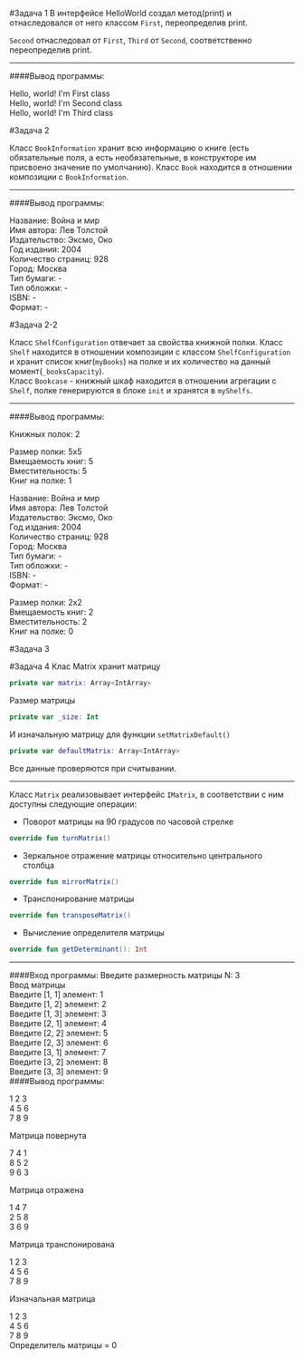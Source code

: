 #Задача 1
В интерфейсе HelloWorld создал метод(print) и отнаследовался от него классом 
``` First ```, переопределив print. <br/>

```Second``` отнаследовал от ```First```, ```Third``` от ```Second```, соответственно переопределив print.

***
####Вывод программы:

Hello, world! I'm First class<br/>
Hello, world! I'm Second class <br/>
Hello, world! I'm Third class<br/>

#Задача 2

Класс ```BookInformation``` хранит всю информацию о книге (есть обязательные поля, а есть необязательные, в конструкторе им присвоено значение по умолчанию). 
Класс ```Book``` находится в отношении композиции с ```BookInformation```. 

***
####Вывод программы:

Название: Война и мир <br/>
Имя автора: Лев Толстой <br/>
Издательство: Эксмо, Око <br/>
Год издания: 2004<br/>
Количество страниц: 928 <br/>
Город: Москва <br/>
Тип бумаги: -  <br/>
Тип обложки: -  <br/>
ISBN: - <br/>
Формат: -<br/>

#Задача 2-2

Класс ```ShelfConfiguration``` отвечает за свойства книжной полки. Класс ```Shelf``` находится в отношении композиции с классом ```ShelfConfiguration``` и хранит список книг(```myBooks```) на полке и их количество на данный момент(```_booksCapacity```).<br/>
 Класс ```Bookcase``` - книжный шкаф находится в отношении агрегации с ```Shelf```, полке генерируются в блоке ```init``` и хранятся в ```myShelfs```.

***
####Вывод программы:

Книжных полок: 2 
 
Размер полки: 5x5<br/>
Вмещаемость книг: 5<br/>
Вместительность: 5 <br/>
Книг на полке: 1 <br/>
 
Название: Война и мир <br/>
Имя автора: Лев Толстой <br/>
Издательство: Эксмо, Око <br/>
Год издания: 2004<br/>
Количество страниц: 928 <br/>
Город: Москва <br/>
Тип бумаги: -  <br/>
Тип обложки: -  <br/>
ISBN: - <br/>
Формат: - <br/>

Размер полки: 2x2<br/>
Вмещаемость книг: 2<br/>
Вместительность: 2 <br/>
Книг на полке: 0 <br/>

#Задача 3

#Задача 4
Клас Matrix хранит матрицу</br> 
```kotlin
private var matrix: Array<IntArray>
```
Размер матрицы 
```kotlin
private var _size: Int
```
И изначальную матрицу для функции ```setMatrixDefault()```
```kotlin
private var defaultMatrix: Array<IntArray>
```
Все данные проверяются при считывании. </br>
***
Класс ```Matrix``` реализовывает интерфейс ```IMatrix```, в соответствии с ним доступны следующие операции:<br/>
- Поворот матрицы на 90 градусов по часовой стрелке</br>
```kotlin
override fun turnMatrix()
```
- Зеркальное отражение матрицы относительно центрального столбца </br>
```kotlin
override fun mirrorMatrix()
```
- Транспонирование матрицы </br>
```kotlin
override fun transposeMatrix()
```
- Вычисление определителя матрицы </br>
```kotlin
override fun getDeterminant(): Int
```
***

####Вход программы:
Введите размерность матрицы N: 3</br>
Ввод матрицы </br>
Введите [1, 1] элемент: 1</br>
Введите [1, 2] элемент: 2</br>
Введите [1, 3] элемент: 3</br>
Введите [2, 1] элемент: 4</br>
Введите [2, 2] элемент: 5</br>
Введите [2, 3] элемент: 6</br>
Введите [3, 1] элемент: 7</br>
Введите [3, 2] элемент: 8</br>
Введите [3, 3] элемент: 9</br>
####Вывод программы:

1       2       3       
4       5       6       
7       8       9       </br>

Матрица повернута

7       4       1       
8       5       2       
9       6       3       </br>

Матрица отражена

1       4       7       
2       5       8       
3       6       9       </br>

Матрица транспонирована

1       2       3       
4       5       6       
7       8       9       </br>

Изначальная матрица

1       2       3       
4       5       6       
7       8       9       </br>
Определитель матрицы = 0